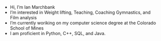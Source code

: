 - Hi, I’m Ian Marchbank
- I’m interested in Weight lifting, Teaching, Coaching Gymnastics, and Film analysis
- I’m currently woriking on my computer science degree at the Colorado School of Mines
- I am proficient in Python, C++, SQL, and Java.

<!---
ianrm02/ianrm02 is a ✨ special ✨ repository because its `README.md` (this file) appears on your GitHub profile.
You can click the Preview link to take a look at your changes.
--->
